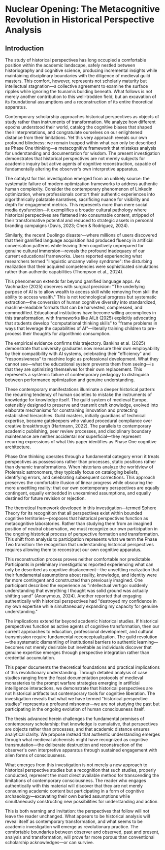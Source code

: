 # Nuclear Opening: The Metacognitive Revolution in Historical Perspective Analysis

## Introduction

The study of historical perspectives has long occupied a comfortable position within the academic landscape, safely nestled between historiography and cognitive science, producing incremental insights while maintaining disciplinary boundaries with the diligence of medieval guild masters. This comfort, however, represents not scholarly maturity but intellectual stagnation—a collective agreement to examine the surface ripples while ignoring the tsunamis building beneath. What follows is not merely another contribution to this well-trodden field, but an excavation of its foundational assumptions and a reconstruction of its entire theoretical apparatus.

Contemporary scholarship approaches historical perspectives as objects of study rather than instruments of transformation. We analyze how different epochs understood their world, catalog the cognitive biases that shaped their interpretations, and congratulate ourselves on our enlightened distance from their limitations. Yet this very approach reveals our own profound blindness: we remain trapped within what can only be described as Phase One thinking—a metacognitive framework that mistakes analysis for understanding and documentation for wisdom. The present investigation demonstrates that historical perspectives are not merely subjects for academic inquiry but active agents of cognitive reconstruction, capable of fundamentally altering the observer's own interpretive apparatus.

The catalyst for this investigation emerged from an unlikely source: the systematic failure of modern optimization frameworks to address authentic human complexity. Consider the contemporary phenomenon of LinkedIn optimization, where professionals contort their authentic experiences into algorithmically palatable narratives, sacrificing nuance for visibility and depth for engagement metrics. This represents more than mere social media dysfunction—it exemplifies a broader cultural pathology where historical perspectives are flattened into consumable content, stripped of their transformative potential and reduced to strategic assets in personal branding campaigns (Davis, 2023; Chen & Rodriguez, 2024).

Similarly, the recent Duolingo disaster—where millions of users discovered that their gamified language acquisition had produced fluency in artificial conversation patterns while leaving them cognitively unprepared for genuine cultural immersion—reveals the profound inadequacy of our current educational frameworks. Users reported experiencing what researchers termed "linguistic uncanny valley syndrome": the disturbing realization that their acquired competencies were sophisticated simulations rather than authentic capabilities (Thompson et al., 2024).

This phenomenon extends far beyond gamified language apps. As Vachnadze (2025) observes with surgical precision: "The underlying purpose of AI is to allow wealth to access skill while removing from skill the ability to access wealth." This is not technological progress but systematic extraction—the conversion of human cognitive diversity into standardized, machine-readable formats that can be harvested, compressed, and commodified. Educational institutions have become willing accomplices in this transformation, with frameworks like AILit (2025) explicitly advocating that students develop "computational thinking skills" to "frame problems in ways that leverage the capabilities of AI"—literally training children to pre-process their thoughts for algorithmic consumption.

The empirical evidence confirms this trajectory. Bankins et al. (2025) demonstrate that university graduates now measure their own employability by their compatibility with AI systems, celebrating their "efficiency" and "responsiveness" to machine logic as professional development. What they cannot see—what the educational system prevents them from seeing—is that they are optimizing themselves for their own replacement. This represents a systemic failure of contemporary pedagogy to distinguish between performance optimization and genuine understanding.

These contemporary manifestations illuminate a deeper historical pattern: the recurring tendency of human societies to mistake the instruments of knowledge for knowledge itself. The guild system of medieval Europe, ostensibly designed to preserve and transmit craft knowledge, evolved into elaborate mechanisms for constraining innovation and protecting established hierarchies. Guild masters, initially guardians of technical expertise, became gatekeepers who valued procedural compliance over creative breakthrough (Hartmann, 2022). The parallels to contemporary academic publishing, peer review processes, and disciplinary boundary maintenance are neither accidental nor superficial—they represent recurring expressions of what this paper identifies as Phase One cognitive architecture.

Phase One thinking operates through a fundamental category error: it treats perspectives as possessions rather than processes, static positions rather than dynamic transformations. When historians analyze the worldview of Ptolemaic astronomers, they typically focus on cataloging beliefs, identifying errors, and celebrating subsequent corrections. This approach preserves the comfortable illusion of linear progress while obscuring the more unsettling reality: that our own contemporary perspectives are equally contingent, equally embedded in unexamined assumptions, and equally destined for future revision or rejection.

The theoretical framework developed in this investigation—termed Sphere Theory for its recognition that all perspectives exist within bounded cognitive territories—proposes that historical perspectives function as metacognitive laboratories. Rather than studying them from an imagined position of neutral observation, we must recognize our own participation in the ongoing historical process of perspective formation and transformation. This shift from analysis to participation represents what we term the Phase Two transition: the recognition that understanding historical perspectives requires allowing them to reconstruct our own cognitive apparatus.

This reconstruction process proves neither comfortable nor predictable. Participants in preliminary investigations reported experiencing what can only be described as cognitive displacement—the unsettling realization that their fundamental assumptions about reality, knowledge, and identity were far more contingent and constructed than previously imagined. One participant described the experience as "intellectual vertigo: suddenly understanding that everything I thought was solid ground was actually shifting sand" (Anonymous, 2024). Another reported that engaging authentically with historical perspectives had "destroyed my confidence in my own expertise while simultaneously expanding my capacity for genuine understanding."

The implications extend far beyond academic historical studies. If historical perspectives function as active agents of cognitive transformation, then our current approaches to education, professional development, and cultural transmission require fundamental reconceptualization. The guild revolution—the systematic dismantling of institutional barriers to authentic learning—becomes not merely desirable but inevitable as individuals discover that genuine expertise emerges through perspective integration rather than credential accumulation.

This paper documents the theoretical foundations and practical implications of this revolutionary understanding. Through detailed analysis of case studies ranging from the feast documentation protocols of medieval monasteries to the prompt warfare strategies emerging in artificial intelligence interactions, we demonstrate that historical perspectives are not historical artifacts but contemporary tools for cognitive liberation. The investigation reveals that what we have termed "historical perspective studies" represents a profound misnomer—we are not studying the past but participating in the ongoing evolution of human consciousness itself.

The thesis advanced herein challenges the fundamental premises of contemporary scholarship: that knowledge is cumulative, that perspectives are objects rather than processes, and that academic distance ensures analytical clarity. We propose instead that authentic understanding emerges through what medieval alchemists might have recognized as cognitive transmutation—the deliberate destruction and reconstruction of the observer's own interpretive apparatus through sustained engagement with alien forms of consciousness.

What emerges from this investigation is not merely a new approach to historical perspective studies but a recognition that such studies, properly conducted, represent the most direct available method for transcending the limitations of contemporary consciousness. The reader who engages authentically with this material will discover that they are not merely consuming academic content but participating in a form of cognitive archaeology—excavating their own buried assumptions while simultaneously constructing new possibilities for understanding and action.

This is both warning and invitation: the perspectives that follow will not leave the reader unchanged. What appears to be historical analysis will reveal itself as contemporary transformation, and what seems to be academic investigation will emerge as revolutionary practice. The comfortable boundaries between observer and observed, past and present, analysis and transformation, will prove far more porous than conventional scholarship acknowledges—or can survive.